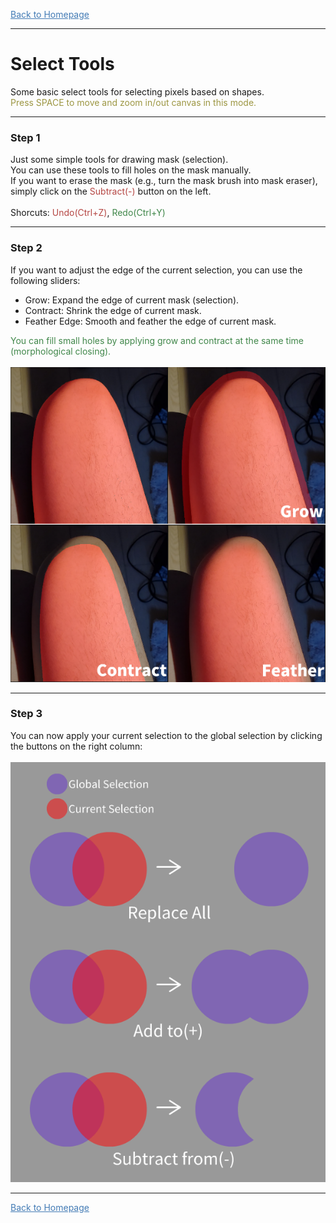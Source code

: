 <a href="./GUI/Help/main_en.md"><font color=#437BB5><u>Back to Homepage</u></font></a>

---
# Select Tools
Some basic select tools for selecting pixels based on shapes.  
<font color=#9C9642>Press SPACE to move and zoom in/out canvas in this mode.</font>

---
### Step 1
Just some simple tools for drawing mask (selection).  
You can use these tools to fill holes on the mask manually.  
If you want to erase the mask (e.g., turn the mask brush into mask eraser), simply click on the <font color=#B54643>Subtract(-)</font> button on the left.  
<br />
Shorcuts: <font color=#B54643>Undo(Ctrl+Z)</font>, <font color=#40874A>Redo(Ctrl+Y)</font>

---
### Step 2
If you want to adjust the edge of the current selection, you can use the following sliders:
* Grow: Expand the edge of current mask (selection).
* Contract: Shrink the edge of current mask.
* Feather Edge: Smooth and feather the edge of current mask.

<font color=#40874A>You can fill small holes by applying grow and contract at the same time (morphological closing).</font>  
<br />
![Image](selection_edit_en.png)

---
### Step 3
You can now apply your current selection to the global selection by clicking the buttons on the right column:  
<br />
![Image](selection_apply_en.png)

---
<a href="./GUI/Help/main_en.md"><font color=#437BB5><u>Back to Homepage</u></font></a>
